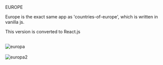 EUROPE

Europe is the exact same app as 'countries-of-europe', which is written in vanilla js.

This version is converted to React.js<br><br>

![europa](https://user-images.githubusercontent.com/38325801/133061681-149653d5-946c-4704-9d09-affaa5eab44b.png)<br><br>
![europa2](https://user-images.githubusercontent.com/38325801/133060545-6d4b86ac-08ad-449d-8620-fba3410a8453.png)


